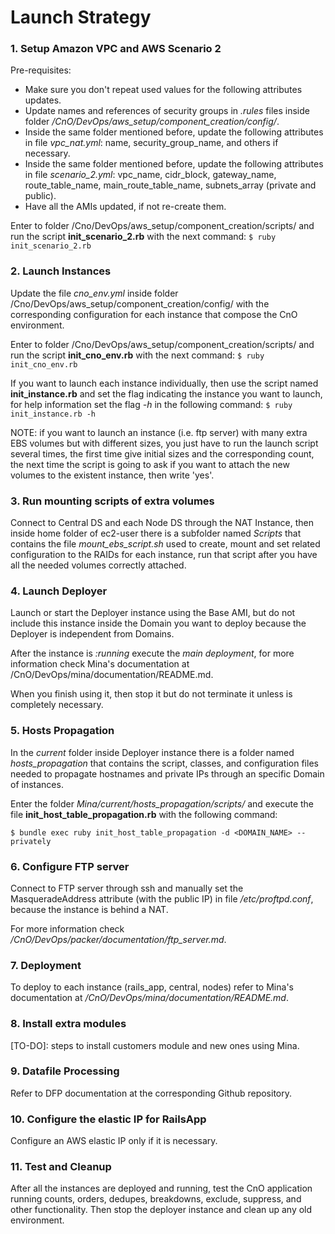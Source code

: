 Launch Strategy
===
### 1. Setup Amazon VPC and AWS Scenario 2

Pre-requisites:

* Make sure you don't repeat used values for the following attributes updates.
* Update names and references of security groups in _.rules_ files inside folder
  _/CnO/DevOps/aws_setup/component_creation/config/_.
* Inside the same folder mentioned before, update the following attributes in
  file _vpc_nat.yml_: name, security_group_name, and others if necessary.
* Inside the same folder mentioned before, update the following attributes in
  file _scenario_2.yml_: vpc_name, cidr_block, gateway_name, route_table_name,
  main_route_table_name, subnets_array (private and public).
* Have all the AMIs updated, if not re-create them.

Enter to folder /Cno/DevOps/aws_setup/component_creation/scripts/ and run the
script __init_scenario_2.rb__ with the next command: `$ ruby init_scenario_2.rb`

### 2. Launch Instances

Update the file _cno_env.yml_ inside folder
/Cno/DevOps/aws_setup/component_creation/config/ with the corresponding
configuration for each instance that compose the CnO environment.

Enter to folder /Cno/DevOps/aws_setup/component_creation/scripts/ and run the
script __init_cno_env.rb__ with the next command: `$ ruby init_cno_env.rb`

If you want to launch each instance individually, then use the script named
__init_instance.rb__ and set the flag indicating the instance you want to launch,
for help information set the flag _-h_ in the following command:
`$ ruby init_instance.rb -h`

NOTE: if you want to launch an instance (i.e. ftp server) with many extra EBS
volumes but with different sizes, you just have to run the launch script several
times, the first time give initial sizes and the corresponding count, the next
time the script is going to ask if you want to attach the new volumes to the
existent instance, then write 'yes'.

### 3. Run mounting scripts of extra volumes

Connect to Central DS and each Node DS through the NAT Instance, then inside
home folder of ec2-user there is a subfolder named _Scripts_ that contains the
file _mount_ebs_script.sh_ used to create, mount and set related configuration
to the RAIDs for each instance, run that script after you have all the needed
volumes correctly attached.

### 4. Launch Deployer

Launch or start the Deployer instance using the Base AMI, but do not include
this instance inside the Domain you want to deploy because the Deployer is
independent from Domains.

After the instance is _:running_ execute the _main deployment_, for more
information check Mina's documentation at
/CnO/DevOps/mina/documentation/README.md.

When you finish using it, then stop it but do not terminate it unless is
completely necessary.

### 5. Hosts Propagation

In the _current_ folder inside Deployer instance there is a folder named
_hosts_propagation_ that contains the script, classes, and configuration files
needed to propagate hostnames and private IPs through an specific Domain of
instances.

Enter the folder _Mina/current/hosts_propagation/scripts/_ and execute the file
__init_host_table_propagation.rb__ with the following command:

`$ bundle exec ruby init_host_table_propagation -d <DOMAIN_NAME> --privately`

### 6. Configure FTP server

Connect to FTP server through ssh and manually set the MasqueradeAddress
attribute (with the public IP) in file _/etc/proftpd.conf_, because the instance
is behind a NAT.

For more information check _/CnO/DevOps/packer/documentation/ftp_server.md_.

### 7. Deployment

To deploy to each instance (rails_app, central, nodes) refer to Mina's
documentation at _/CnO/DevOps/mina/documentation/README.md_.

### 8. Install extra modules

[TO-DO]: steps to install customers module and new ones using Mina.

### 9. Datafile Processing

Refer to DFP documentation at the corresponding Github repository.

### 10. Configure the elastic IP for RailsApp

Configure an AWS elastic IP only if it is necessary.

### 11. Test and Cleanup

After all the instances are deployed and running, test the CnO application
running counts, orders, dedupes, breakdowns, exclude, suppress, and other
functionality. Then stop the deployer instance and clean up any old environment.

